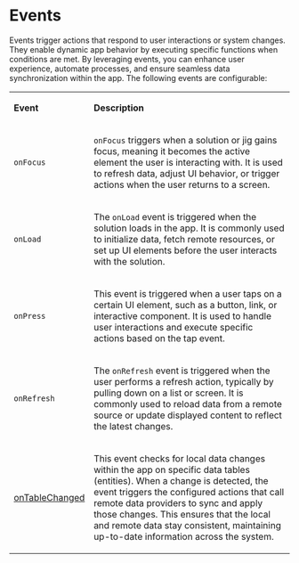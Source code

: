 # Events

Events trigger actions that respond to user interactions or system changes. They enable dynamic app behavior by executing specific functions when conditions are met. By leveraging events, you can enhance user experience, automate processes, and ensure seamless data synchronization within the app. The following events are configurable:

<table isTableHeaderOn="true" selectedColumns="" selectedRows="" selectedTable="false" columnWidths="151">
  <tr>
    <td selected="false" align="left">
      <p><strong>Event</strong></p>
    </td>
    <td selected="false" align="left">
      <p><strong>Description</strong></p>
    </td>
  </tr>
  <tr>
    <td selected="false" align="left">
      <p><code>onFocus</code></p>
    </td>
    <td selected="false" align="left">
      <p><code>onFocus</code> triggers when a solution or jig gains focus, meaning it becomes the active element the user is interacting with. It is used to refresh data, adjust UI behavior, or trigger actions when the user returns to a screen.</p>
    </td>
  </tr>
  <tr>
    <td selected="false" align="left">
      <p><code>onLoad</code></p>
    </td>
    <td selected="false" align="left">
      <p>The <code>onLoad</code> event is triggered when the solution loads in the app. It is commonly used to initialize data, fetch remote resources, or set up UI elements before the user interacts with the solution.</p>
    </td>
  </tr>
  <tr>
    <td selected="false" align="left">
      <p><code>onPress</code></p>
    </td>
    <td selected="false" align="left">
      <p>This event is triggered when a user taps on a certain UI element, such as a button, link, or interactive component. It is used to handle user interactions and execute specific actions based on the tap event.</p>
    </td>
  </tr>
  <tr>
    <td selected="false" align="left">
      <p><code>onRefresh</code></p>
    </td>
    <td selected="false" align="left">
      <p>The <code>onRefresh</code> event is triggered when the user performs a refresh action, typically by pulling down on a list or screen. It is commonly used to reload data from a remote source or update displayed content to reflect the latest changes.</p>
    </td>
  </tr>
  <tr>
    <td selected="false" align="left">
      <p><a href="./Events/onTableChange.md">onTableChanged</a> </p>
    </td>
    <td selected="false" align="left">
      <p>This event checks for local data changes within the app on specific data tables (entities). When a change is detected, the event triggers the configured actions that call remote data providers to sync and apply those changes. This ensures that the local and remote data stay consistent, maintaining up-to-date information across the system.</p>
    </td>
  </tr>
</table>

